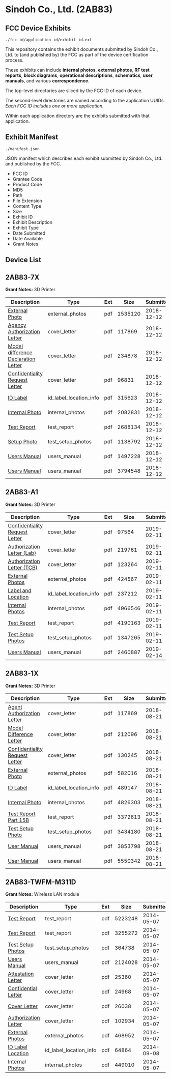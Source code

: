 # Sindoh Co., Ltd. (2AB83)
## FCC Device Exhibits

```
./fcc-id/application-id/exhibit-id.ext
```

This repository contains the exhibit documents submitted by Sindoh Co., Ltd. to (and published by) the FCC as part of the device certification process.

These exhibits can include **internal photos**, **external photos**, **RF test reports**, **block diagrams**, **operational descriptions**, **schematics**, **user manuals**, and various **correspondence**.

The top-level directories are sliced by the FCC ID of each device.

The second-level directories are named according to the application UUIDs. *Each FCC ID includes one or more application.*

Within each application directory are the exhibits submitted with that application. 

## Exhibit Manifest

```
./manifest.json
```

JSON manifest which describes each exhibit submitted by Sindoh Co., Ltd. and published by the FCC.

- FCC ID
- Grantee Code
- Product Code
- MD5
- Path
- File Extension
- Content Type
- Size
- Exhibit ID
- Exhibit Description
- Exhibit Type
- Date Submitted
- Date Available
- Grant Notes

## Device List
## 2AB83-7X
**Grant Notes:** 3D Printer

| Description | Type | Ext | Size | Submitted | Available |
| ----------- | ---- | --- | ---- | --------- | --------- |
| [External Photo](2AB83-7X/6a5c92542c4fe91e932dfe94631a4847/4103005.pdf) | external_photos | pdf | 1535120 | 2018-12-12 | 2018-12-13 |
| [Agency Authorization Letter](2AB83-7X/6a5c92542c4fe91e932dfe94631a4847/3970619.pdf) | cover_letter | pdf | 117869 | 2018-12-12 | 2018-12-13 |
| [Model difference Declaration Letter](2AB83-7X/6a5c92542c4fe91e932dfe94631a4847/4103010.pdf) | cover_letter | pdf | 234878 | 2018-12-12 | 2018-12-13 |
| [Confidentiality Request Letter](2AB83-7X/6a5c92542c4fe91e932dfe94631a4847/4103011.pdf) | cover_letter | pdf | 96831 | 2018-12-12 | 2018-12-13 |
| [ID Label](2AB83-7X/6a5c92542c4fe91e932dfe94631a4847/4103007.pdf) | id_label_location_info | pdf | 315623 | 2018-12-12 | 2018-12-13 |
| [Internal Photo](2AB83-7X/6a5c92542c4fe91e932dfe94631a4847/4102994.pdf) | internal_photos | pdf | 2082831 | 2018-12-12 | 2019-06-11 |
| [Test Report](2AB83-7X/6a5c92542c4fe91e932dfe94631a4847/4103008.pdf) | test_report | pdf | 2688134 | 2018-12-12 | 2018-12-13 |
| [Setup Photo](2AB83-7X/6a5c92542c4fe91e932dfe94631a4847/4103006.pdf) | test_setup_photos | pdf | 1138792 | 2018-12-12 | 2018-12-13 |
| [Users Manual](2AB83-7X/6a5c92542c4fe91e932dfe94631a4847/4102995.pdf) | users_manual | pdf | 1497228 | 2018-12-12 | 2019-06-11 |
| [Users Manual](2AB83-7X/6a5c92542c4fe91e932dfe94631a4847/4102996.pdf) | users_manual | pdf | 3794548 | 2018-12-12 | 2019-06-11 |
## 2AB83-A1
**Grant Notes:** 3D Printer

| Description | Type | Ext | Size | Submitted | Available |
| ----------- | ---- | --- | ---- | --------- | --------- |
| [Confidentiality Request Letter](2AB83-A1/883ff471af96552a8a6b65f154886caf/4163600.pdf) | cover_letter | pdf | 97564 | 2019-02-11 | 2019-02-14 |
| [Authorization Letter (Lab)](2AB83-A1/883ff471af96552a8a6b65f154886caf/4163601.pdf) | cover_letter | pdf | 219761 | 2019-02-11 | 2019-02-14 |
| [Authorization Letter (TCB)](2AB83-A1/883ff471af96552a8a6b65f154886caf/4163602.pdf) | cover_letter | pdf | 123264 | 2019-02-11 | 2019-02-14 |
| [External Photos](2AB83-A1/883ff471af96552a8a6b65f154886caf/4163586.pdf) | external_photos | pdf | 424567 | 2019-02-11 | 2019-08-06 |
| [Label and Location](2AB83-A1/883ff471af96552a8a6b65f154886caf/4163603.pdf) | id_label_location_info | pdf | 237212 | 2019-02-11 | 2019-02-14 |
| [Internal Photos](2AB83-A1/883ff471af96552a8a6b65f154886caf/4163587.pdf) | internal_photos | pdf | 4966546 | 2019-02-11 | 2019-08-06 |
| [Test Report](2AB83-A1/883ff471af96552a8a6b65f154886caf/4163619.pdf) | test_report | pdf | 4190163 | 2019-02-11 | 2019-02-14 |
| [Test Setup Photos](2AB83-A1/883ff471af96552a8a6b65f154886caf/4163588.pdf) | test_setup_photos | pdf | 1347265 | 2019-02-11 | 2019-08-06 |
| [Users Manual](2AB83-A1/883ff471af96552a8a6b65f154886caf/4166806.pdf) | users_manual | pdf | 2460887 | 2019-02-14 | 2019-08-06 |
## 2AB83-1X
**Grant Notes:** 3D Printer

| Description | Type | Ext | Size | Submitted | Available |
| ----------- | ---- | --- | ---- | --------- | --------- |
| [Agent Authorization Letter](2AB83-1X/981c5d72de2c543da8dbab04bfb2f92b/3970619.pdf) | cover_letter | pdf | 117869 | 2018-08-21 | 2018-08-22 |
| [Model Difference Letter](2AB83-1X/981c5d72de2c543da8dbab04bfb2f92b/3970621.pdf) | cover_letter | pdf | 212096 | 2018-08-21 | 2018-08-22 |
| [Confidentiality Request Letter](2AB83-1X/981c5d72de2c543da8dbab04bfb2f92b/3970717.pdf) | cover_letter | pdf | 130245 | 2018-08-21 | 2018-08-22 |
| [External Photo](2AB83-1X/981c5d72de2c543da8dbab04bfb2f92b/3970622.pdf) | external_photos | pdf | 582016 | 2018-08-21 | 2018-08-22 |
| [ID Label](2AB83-1X/981c5d72de2c543da8dbab04bfb2f92b/3970623.pdf) | id_label_location_info | pdf | 489147 | 2018-08-21 | 2018-08-22 |
| [Internal Photo](2AB83-1X/981c5d72de2c543da8dbab04bfb2f92b/3970616.pdf) | internal_photos | pdf | 4826303 | 2018-08-21 | 2019-02-19 |
| [Test Report Part 15B](2AB83-1X/981c5d72de2c543da8dbab04bfb2f92b/3970624.pdf) | test_report | pdf | 3372613 | 2018-08-21 | 2018-08-22 |
| [Test Setup Photo](2AB83-1X/981c5d72de2c543da8dbab04bfb2f92b/3970625.pdf) | test_setup_photos | pdf | 3434180 | 2018-08-21 | 2018-08-22 |
| [User Manual](2AB83-1X/981c5d72de2c543da8dbab04bfb2f92b/3970617.pdf) | users_manual | pdf | 3853798 | 2018-08-21 | 2019-02-19 |
| [User Manual](2AB83-1X/981c5d72de2c543da8dbab04bfb2f92b/3970618.pdf) | users_manual | pdf | 5550342 | 2018-08-21 | 2019-02-19 |
## 2AB83-TWFM-M311D
**Grant Notes:** Wireless LAN module

| Description | Type | Ext | Size | Submitted | Available |
| ----------- | ---- | --- | ---- | --------- | --------- |
| [Test Report](2AB83-TWFM-M311D/52702097475cb40d99319df78f1c3cf6/2259681.pdf) | test_report | pdf | 5223248 | 2014-05-07 | 2014-05-07 |
| [Test Report](2AB83-TWFM-M311D/52702097475cb40d99319df78f1c3cf6/2259682.pdf) | test_report | pdf | 3255272 | 2014-05-07 | 2014-05-07 |
| [Test Setup Photos](2AB83-TWFM-M311D/52702097475cb40d99319df78f1c3cf6/2259697.pdf) | test_setup_photos | pdf | 364738 | 2014-05-07 | 2014-05-07 |
| [Users Manual](2AB83-TWFM-M311D/52702097475cb40d99319df78f1c3cf6/2259688.pdf) | users_manual | pdf | 2124028 | 2014-05-07 | 2014-05-07 |
| [Attestation Letter](2AB83-TWFM-M311D/52702097475cb40d99319df78f1c3cf6/2259683.pdf) | cover_letter | pdf | 25360 | 2014-05-07 | 2014-05-07 |
| [Confidential Letter](2AB83-TWFM-M311D/52702097475cb40d99319df78f1c3cf6/2259684.pdf) | cover_letter | pdf | 24968 | 2014-05-07 | 2014-05-07 |
| [Cover Letter](2AB83-TWFM-M311D/52702097475cb40d99319df78f1c3cf6/2259689.pdf) | cover_letter | pdf | 26038 | 2014-05-07 | 2014-05-07 |
| [Authorization Letter](2AB83-TWFM-M311D/52702097475cb40d99319df78f1c3cf6/2259696.pdf) | cover_letter | pdf | 102934 | 2014-05-07 | 2014-05-07 |
| [External Photos](2AB83-TWFM-M311D/52702097475cb40d99319df78f1c3cf6/2259685.pdf) | external_photos | pdf | 468952 | 2014-05-07 | 2014-05-07 |
| [ID Label Location](2AB83-TWFM-M311D/52702097475cb40d99319df78f1c3cf6/2381190.pdf) | id_label_location_info | pdf | 64864 | 2014-09-08 | 2014-05-07 |
| [Internal Photos](2AB83-TWFM-M311D/52702097475cb40d99319df78f1c3cf6/2259687.pdf) | internal_photos | pdf | 449010 | 2014-05-07 | 2014-05-07 |
